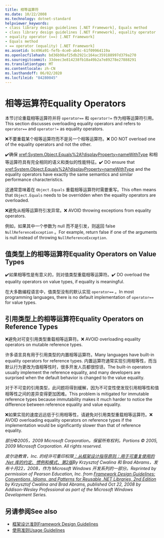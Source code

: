 ```yaml
---
title: 相等运算符
ms.date: 10/22/2008
ms.technology: dotnet-standard
helpviewer_keywords:
- class library design guidelines [.NET Framework], Equals method
- class library design guidelines [.NET Framework], equality operator
- equality operator (==) [.NET Framework]
- Equals method
- == operator (equality) [.NET Framework]
ms.assetid: bc496a91-fefb-4ce0-ab4c-61f09964119a
ms.openlocfilehash: bd36b98af25db2921c164ac359188997d379a270
ms.sourcegitcommit: 33deec3e814238fb18a49b2a7e89278e27888291
ms.translationtype: MT
ms.contentlocale: zh-CN
ms.lasthandoff: 06/02/2020
ms.locfileid: "84280045"
---
```

# <a name="equality-operators"></a><span data-ttu-id="fb4c3-102">相等运算符</span><span class="sxs-lookup"><span data-stu-id="fb4c3-102">Equality Operators</span></span>
<span data-ttu-id="fb4c3-103">本节讨论重载相等运算符并将 `operator==` 和 `operator!=` 作为相等运算符引用。</span><span class="sxs-lookup"><span data-stu-id="fb4c3-103">This section discusses overloading equality operators and refers to `operator==` and `operator!=` as equality operators.</span></span>

 <span data-ttu-id="fb4c3-104">❌不要重载某个相等运算符而不是另一个相等运算符。</span><span class="sxs-lookup"><span data-stu-id="fb4c3-104">❌ DO NOT overload one of the equality operators and not the other.</span></span>

 <span data-ttu-id="fb4c3-105">✔️确保 <xref:System.Object.Equals%2A?displayProperty=nameWithType> 和相等运算符具有完全相同的语义和类似的性能特征。</span><span class="sxs-lookup"><span data-stu-id="fb4c3-105">✔️ DO ensure that <xref:System.Object.Equals%2A?displayProperty=nameWithType> and the equality operators have exactly the same semantics and similar performance characteristics.</span></span>

 <span data-ttu-id="fb4c3-106">这通常意味着在 `Object.Equals` 重载相等运算符时需要重写。</span><span class="sxs-lookup"><span data-stu-id="fb4c3-106">This often means that `Object.Equals` needs to be overridden when the equality operators are overloaded.</span></span>

 <span data-ttu-id="fb4c3-107">❌避免从相等运算符引发异常。</span><span class="sxs-lookup"><span data-stu-id="fb4c3-107">❌ AVOID throwing exceptions from equality operators.</span></span>

 <span data-ttu-id="fb4c3-108">例如，如果其中一个参数为 null 而不是引发，则返回 false `NullReferenceException` 。</span><span class="sxs-lookup"><span data-stu-id="fb4c3-108">For example, return false if one of the arguments is null instead of throwing `NullReferenceException`.</span></span>

## <a name="equality-operators-on-value-types"></a><span data-ttu-id="fb4c3-109">值类型上的相等运算符</span><span class="sxs-lookup"><span data-stu-id="fb4c3-109">Equality Operators on Value Types</span></span>
 <span data-ttu-id="fb4c3-110">✔️如果相等性是有意义的，则对值类型重载相等运算符。</span><span class="sxs-lookup"><span data-stu-id="fb4c3-110">✔️ DO overload the equality operators on value types, if equality is meaningful.</span></span>

 <span data-ttu-id="fb4c3-111">在大多数编程语言中，值类型没有的默认实现 `operator==` 。</span><span class="sxs-lookup"><span data-stu-id="fb4c3-111">In most programming languages, there is no default implementation of `operator==` for value types.</span></span>

## <a name="equality-operators-on-reference-types"></a><span data-ttu-id="fb4c3-112">引用类型上的相等运算符</span><span class="sxs-lookup"><span data-stu-id="fb4c3-112">Equality Operators on Reference Types</span></span>
 <span data-ttu-id="fb4c3-113">❌避免对可变引用类型重载相等运算符。</span><span class="sxs-lookup"><span data-stu-id="fb4c3-113">❌ AVOID overloading equality operators on mutable reference types.</span></span>

 <span data-ttu-id="fb4c3-114">许多语言具有用于引用类型的内置相等运算符。</span><span class="sxs-lookup"><span data-stu-id="fb4c3-114">Many languages have built-in equality operators for reference types.</span></span> <span data-ttu-id="fb4c3-115">内置运算符通常实现引用相等性，而当默认行为更改为值相等性时，很多开发人员都很惊讶。</span><span class="sxs-lookup"><span data-stu-id="fb4c3-115">The built-in operators usually implement the reference equality, and many developers are surprised when the default behavior is changed to the value equality.</span></span>

 <span data-ttu-id="fb4c3-116">对于不可变的引用类型，此问题将得到缓解，因为不可变性使发现引用相等性和值相等性之间的差异变得更加困难。</span><span class="sxs-lookup"><span data-stu-id="fb4c3-116">This problem is mitigated for immutable reference types because immutability makes it much harder to notice the difference between reference equality and value equality.</span></span>

 <span data-ttu-id="fb4c3-117">❌如果实现的速度远远低于引用相等性，请避免对引用类型重载相等运算符。</span><span class="sxs-lookup"><span data-stu-id="fb4c3-117">❌ AVOID overloading equality operators on reference types if the implementation would be significantly slower than that of reference equality.</span></span>

 <span data-ttu-id="fb4c3-118">*部分©2005，2009 Microsoft Corporation。保留所有权利。*</span><span class="sxs-lookup"><span data-stu-id="fb4c3-118">*Portions © 2005, 2009 Microsoft Corporation. All rights reserved.*</span></span>

 <span data-ttu-id="fb4c3-119">*皮尔逊教育，Inc. 的经许可重印权限[：从框架设计指导原则：用于可重复使用的 .Net 库的约定、惯例和模式、第2版](https://www.informit.com/store/framework-design-guidelines-conventions-idioms-and-9780321545619)By Krzysztof Cwalina 和 Brad Abrams，发布十月22，2008，作为 Microsoft Windows 开发系列的一部分。*</span><span class="sxs-lookup"><span data-stu-id="fb4c3-119">*Reprinted by permission of Pearson Education, Inc. from [Framework Design Guidelines: Conventions, Idioms, and Patterns for Reusable .NET Libraries, 2nd Edition](https://www.informit.com/store/framework-design-guidelines-conventions-idioms-and-9780321545619) by Krzysztof Cwalina and Brad Abrams, published Oct 22, 2008 by Addison-Wesley Professional as part of the Microsoft Windows Development Series.*</span></span>

## <a name="see-also"></a><span data-ttu-id="fb4c3-120">另请参阅</span><span class="sxs-lookup"><span data-stu-id="fb4c3-120">See also</span></span>

- [<span data-ttu-id="fb4c3-121">框架设计准则</span><span class="sxs-lookup"><span data-stu-id="fb4c3-121">Framework Design Guidelines</span></span>](index.md)
- [<span data-ttu-id="fb4c3-122">使用准则</span><span class="sxs-lookup"><span data-stu-id="fb4c3-122">Usage Guidelines</span></span>](usage-guidelines.md)
